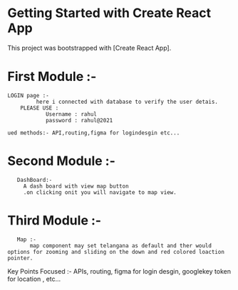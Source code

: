 # Getting Started with Create React App 

This project was bootstrapped with [Create React App].


# First Module :-
    LOGIN page :-
             here i connected with database to verify the user detais.
        PLEASE USE :
                Username : rahul
                password : rahul@2021

    ued methods:- API,routing,figma for logindesgin etc...

# Second Module :-
       DashBoard:-
         A dash board with view map button
         .on clicking onit you will navigate to map view.

# Third Module :-
       Map :-
           map component may set telangana as default and ther would options for zooming and sliding on the down and red colored loaction pointer.

Key Points Focused :- APIs, routing, figma for login desgin, googlekey token for location , etc...
